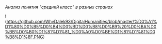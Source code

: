 *Анализ понятия "средний класс" в разных странах*

!(https://github.com/WhyDalek93/DigitalHumanities/blob/master/%D0%A1%D1%80%D0%B5%D0%B4%D0%BD%D0%B8%D0%B9%20%D0%BA%D0%BB%D0%B0%D1%81%D1%81_%D0%A0%D0%BE%D1%81%D1%81%D0%B8%D1%8F.PNG)
      
